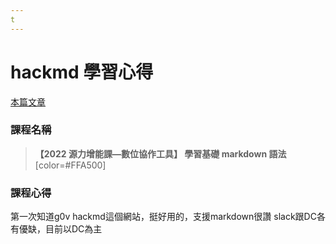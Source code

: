 ```yaml
---
t
---
```

# hackmd 學習心得
[本篇文章](https://g0v.hackmd.io/@aiktTerKQrm3DGMplpWccg/hackmdtry_shin)

### 課程名稱
> **【2022 源力增能課—數位協作工具】 學習基礎 markdown 語法**[color=#FFA500]

### 課程心得
第一次知道g0v hackmd這個網站，挺好用的，支援markdown很讚
slack跟DC各有優缺，目前以DC為主